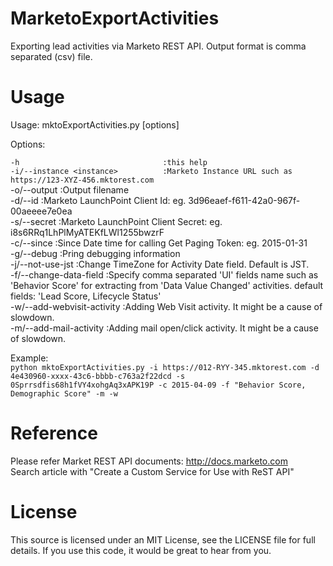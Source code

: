 # MarketoExportActivities
Exporting lead activities via Marketo REST API. Output format is comma separated (csv) file.

# Usage
Usage: mktoExportActivities.py [options]

Options:

  `-h                                :this help`  
  `-i/--instance <instance>          :Marketo Instance URL such as https://123-XYZ-456.mktorest.com`  
  -o/--output <filename>	    :Output filename  
  -d/--id <client id>               :Marketo LaunchPoint Client Id: eg. 3d96eaef-f611-42a0-967f-00aeeee7e0ea  
  -s/--secret <client secret>       :Marketo LaunchPoint Client Secret: eg. i8s6RRq1LhPlMyATEKfLWl1255bwzrF  
  -c/--since <date>                 :Since Date time for calling Get Paging Token: eg. 2015-01-31  
  -g/--debug                        :Pring debugging information  
  -j/--not-use-jst                  :Change TimeZone for Activity Date field. Default is JST.  
  -f/--change-data-field <fields>   :Specify comma separated 'UI' fields name such as 'Behavior Score' for extracting from 'Data Value Changed' activities. default fields: 'Lead Score, Lifecycle Status'  
  -w/--add-webvisit-activity        :Adding Web Visit activity. It might be a cause of slowdown.  
  -m/--add-mail-activity            :Adding mail open/click activity. It might be a cause of slowdown.  
    
Example:  
`python mktoExportActivities.py -i https://012-RYY-345.mktorest.com -d 4e430960-xxxx-43c6-bbbb-c763a2f22dcd -s 0Sprrsdfis68h1fVY4xohgAq3xAPK19P -c 2015-04-09 -f "Behavior Score, Demographic Score" -m -w`  

# Reference
Please refer Market REST API documents: http://docs.marketo.com  
Search article with "Create a Custom Service for Use with ReST API"  

# License
This source is licensed under an MIT License, see the LICENSE file for full details. If you use this code, it would be great to hear from you.
